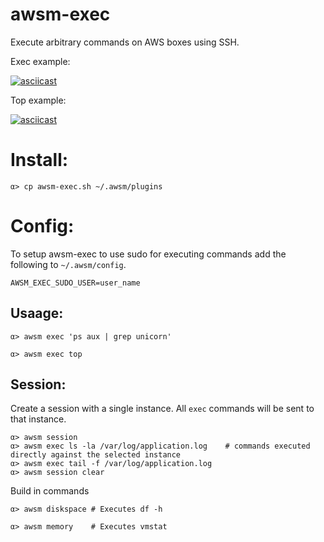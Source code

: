 # awsm-exec

Execute arbitrary commands on AWS boxes using SSH.

Exec example:

[![asciicast](https://asciinema.org/a/3st3ptwww27t13vqgjgylc9wt.png)](https://asciinema.org/a/3st3ptwww27t13vqgjgylc9wt)

Top example:

[![asciicast](https://asciinema.org/a/795rli65ie4f10yi53mmehadn.png)](https://asciinema.org/a/795rli65ie4f10yi53mmehadn)

# Install:

    α> cp awsm-exec.sh ~/.awsm/plugins

# Config:

To setup awsm-exec to use sudo for executing commands add the following to `~/.awsm/config`.

    AWSM_EXEC_SUDO_USER=user_name

## Usaage:

    α> awsm exec 'ps aux | grep unicorn'

    α> awsm exec top 


## Session:

Create a session with a single instance. All `exec` commands will be sent to that instance.

    α> awsm session
    α> awsm exec ls -la /var/log/application.log    # commands executed directly against the selected instance
    α> awsm exec tail -f /var/log/application.log
    α> awsm session clear

Build in commands

    α> awsm diskspace # Executes df -h

    α> awsm memory    # Executes vmstat


